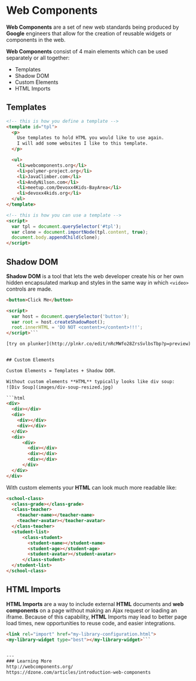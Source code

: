 # Web Components

**Web Components** are a set of new web standards being produced by **Google** engineers that allow for the creation of reusable widgets or components in the web. 

**Web Components** consist of 4 main elements which can be used separately or all together:

* Templates
* Shadow DOM
* Custom Elements
* HTML Imports


## Templates

```html
<!-- this is how you define a template -->
<template id="tpl">
  <p>
    Use templates to hold HTML you would like to use again.  
    I will add some websites I like to this template.
  </p>

  <ul>
    <li>webcomponents.org</li>
    <li>polymer-project.org</li>
    <li>JavaClimber.com</li>
    <li>AndyNilson.com</li>
    <li>meetup.com/Devoxx4Kids-BayArea</li>
    <li>devoxx4kids.org</li>
  </ul>
</template>

<!-- this is how you can use a template -->
<script>
  var tpl = document.querySelector('#tpl');
  var clone = document.importNode(tpl.content, true);
  document.body.appendChild(clone);
</script>
```


## Shadow DOM

**Shadow DOM** is a tool that lets the web developer create his or her own hidden encapsulated markup and styles in the same way in which
```<video>``` controls are made.

```html 
<button>Click Me</button>

<script>
  var host = document.querySelector('button');
  var root = host.createShadowRoot();
  root.innerHTML = 'DO NOT <content></content>!!!';
</script>```

[try on plunker](http://plnkr.co/edit/nRcMWfo28ZrsSvlbsTbp?p=preview)


## Custom Elements

Custom Elements = Templates + Shadow DOM.

Without custom elements **HTML** typically looks like div soup:
![Div Soup](images/div-soup-resized.jpg)

```html
<div>
  <div></div>
  <div>
    <div></div>
    <div></div>
  </div>
  <div>
      <div>
        <div></div>
        <div></div>
        <div></div>
      </div>
  </div>
</div>

```

With custom elements your **HTML** can look much more readable like:
```html
<school-class>
  <class-grade></class-grade>
  <class-teacher>
    <teacher-name></teacher-name>
    <teacher-avatar></teacher-avatar>
  </class-teacher>
  <student-list>
      <class-student>
        <student-name></student-name>
        <student-age></student-age>
        <student-avatar></student-avatar>
      </class-student>
  </student-list>
</school-class>
```

## HTML Imports
**HTML Imports** are a way to include external **HTML** documents and **web components** on a page without making an Ajax request or loading an iframe. Because of this capability, **HTML** Imports may lead to better page load times, new opportunities to reuse code, and easier integrations.

```html
<link rel="import" href="my-library-configuration.html">
<my-library-widget type="best"></my-library-widget>```


---
### Learning More
http://webcomponents.org/
https://dzone.com/articles/introduction-web-components







